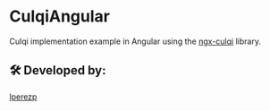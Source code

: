 # CulqiAngular

Culqi implementation example in Angular using the [ngx-culqi](https://github.com/lperezp/ngx-culqi) library.

## 🛠️ Developed by:
[lperezp](https://twitter.com/lperezp_pe)

